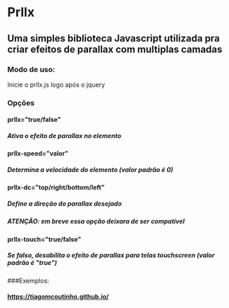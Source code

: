 # Prllx
## Uma simples biblioteca Javascript utilizada pra criar efeitos de parallax com multiplas camadas

### Modo de uso:
Inicie o prllx.js logo após o jquery
### Opções
#### prllx="true/false"
##### Ativa o efeito de parallax no elemento
#### prllx-speed="valor"
##### Determina a velocidade do elemento (valor padrão é 0)
#### prllx-dc="top/right/bottom/left"
##### Define a direção do parallax desejado
##### ATENÇÃO: em breve essa opção deixara de ser compatível
#### prllx-touch="true/false"
##### Se falso, desabilita o efeito de parallax para telas touchscreen (valor padrão é "true")

###Exemplos:
#### https://tiagomcoutinho.github.io/